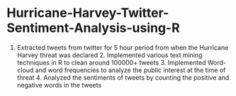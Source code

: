 # Hurricane-Harvey-Twitter-Sentiment-Analysis-using-R
1. Extracted tweets from twitter for 5 hour period from when the Hurricane Harvey threat was declared 2. Implemented various text mining techniques in R to clean around 100000+ tweets  3. Implemented Word-cloud and word frequencies to analyze the public interest at the time of threat 4. Analyzed the sentiments of tweets by counting the positive and negative words in the tweets

